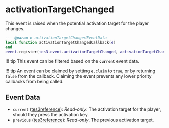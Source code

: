<!---
	This file is autogenerated. Do not edit this file manually. Your changes will be ignored.
	More information: https://github.com/MWSE/MWSE/tree/master/docs
-->

# activationTargetChanged

This event is raised when the potential activation target for the player changes.

```lua
--- @param e activationTargetChangedEventData
local function activationTargetChangedCallback(e)
end
event.register(tes3.event.activationTargetChanged, activationTargetChangedCallback)
```

!!! tip
	This event can be filtered based on the **`current`** event data.

!!! tip
	An event can be claimed by setting `e.claim` to `true`, or by returning `false` from the callback. Claiming the event prevents any lower priority callbacks from being called.

## Event Data

* `current` ([tes3reference](../../types/tes3reference)): *Read-only*. The activation target for the player, should they press the activation key.
* `previous` ([tes3reference](../../types/tes3reference)): *Read-only*. The previous activation target.


